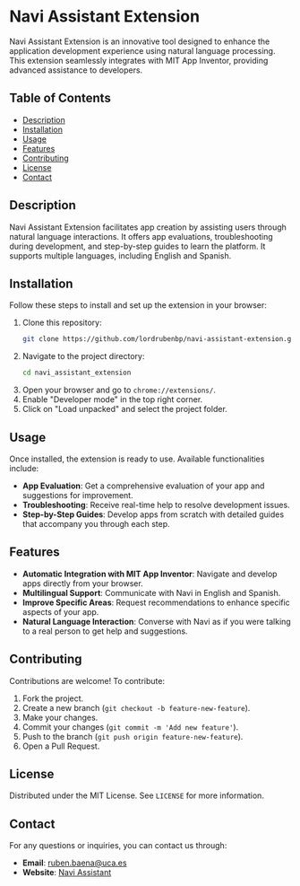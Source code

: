 # Navi Assistant Extension

Navi Assistant Extension is an innovative tool designed to enhance the application development experience using natural language processing. This extension seamlessly integrates with MIT App Inventor, providing advanced assistance to developers.

## Table of Contents

- [Description](#description)
- [Installation](#installation)
- [Usage](#usage)
- [Features](#features)
- [Contributing](#contributing)
- [License](#license)
- [Contact](#contact)

## Description

Navi Assistant Extension facilitates app creation by assisting users through natural language interactions. It offers app evaluations, troubleshooting during development, and step-by-step guides to learn the platform. It supports multiple languages, including English and Spanish.

## Installation

Follow these steps to install and set up the extension in your browser:

1. Clone this repository:
    ```bash
    git clone https://github.com/lordrubenbp/navi-assistant-extension.git
    ```
2. Navigate to the project directory:
    ```bash
    cd navi_assistant_extension
    ```
3. Open your browser and go to `chrome://extensions/`.
4. Enable "Developer mode" in the top right corner.
5. Click on "Load unpacked" and select the project folder.

## Usage

Once installed, the extension is ready to use. Available functionalities include:

- **App Evaluation**: Get a comprehensive evaluation of your app and suggestions for improvement.
- **Troubleshooting**: Receive real-time help to resolve development issues.
- **Step-by-Step Guides**: Develop apps from scratch with detailed guides that accompany you through each step.

## Features

- **Automatic Integration with MIT App Inventor**: Navigate and develop apps directly from your browser.
- **Multilingual Support**: Communicate with Navi in English and Spanish.
- **Improve Specific Areas**: Request recommendations to enhance specific aspects of your app.
- **Natural Language Interaction**: Converse with Navi as if you were talking to a real person to get help and suggestions.

## Contributing

Contributions are welcome! To contribute:

1. Fork the project.
2. Create a new branch (`git checkout -b feature-new-feature`).
3. Make your changes.
4. Commit your changes (`git commit -m 'Add new feature'`).
5. Push to the branch (`git push origin feature-new-feature`).
6. Open a Pull Request.

## License

Distributed under the MIT License. See `LICENSE` for more information.

## Contact

For any questions or inquiries, you can contact us through:

- **Email**: ruben.baena@uca.es
- **Website**: [Navi Assistant](https://naviassistant.com/)
